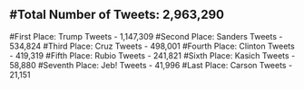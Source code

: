 #Total Number of Tweets: 2,963,290 
---
#First Place: Trump Tweets - 1,147,309
#Second Place: Sanders Tweets - 534,824
#Third Place: Cruz Tweets - 498,001
#Fourth Place: Clinton Tweets - 419,319
#Fifth Place: Rubio Tweets - 241,821
#Sixth Place: Kasich Tweets - 58,880
#Seventh Place: Jeb! Tweets - 41,996
#Last Place: Carson Tweets - 21,151
